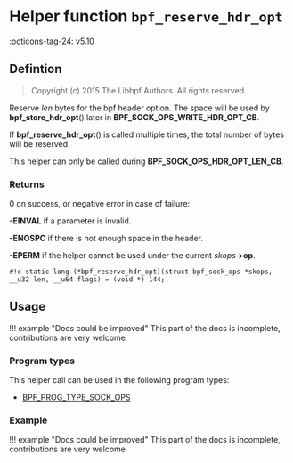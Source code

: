 # Helper function `bpf_reserve_hdr_opt`

<!-- [FEATURE_TAG](bpf_reserve_hdr_opt) -->
[:octicons-tag-24: v5.10](https://github.com/torvalds/linux/commit/0813a841566f0962a5551be7749b43c45f0022a0)
<!-- [/FEATURE_TAG] -->

## Defintion

> Copyright (c) 2015 The Libbpf Authors. All rights reserved.


<!-- [HELPER_FUNC_DEF] -->
Reserve _len_ bytes for the bpf header option.  The space will be used by **bpf_store_hdr_opt**() later in **BPF_SOCK_OPS_WRITE_HDR_OPT_CB**.

If **bpf_reserve_hdr_opt**() is called multiple times, the total number of bytes will be reserved.

This helper can only be called during **BPF_SOCK_OPS_HDR_OPT_LEN_CB**.



### Returns

0 on success, or negative error in case of failure:

**-EINVAL** if a parameter is invalid.

**-ENOSPC** if there is not enough space in the header.

**-EPERM** if the helper cannot be used under the current _skops_**->op**.

`#!c static long (*bpf_reserve_hdr_opt)(struct bpf_sock_ops *skops, __u32 len, __u64 flags) = (void *) 144;`
<!-- [/HELPER_FUNC_DEF] -->

## Usage

!!! example "Docs could be improved"
    This part of the docs is incomplete, contributions are very welcome

### Program types

This helper call can be used in the following program types:

<!-- DO NOT EDIT MANUALLY -->
<!-- [HELPER_FUNC_PROG_REF] -->
 * [BPF_PROG_TYPE_SOCK_OPS](../program-type/BPF_PROG_TYPE_SOCK_OPS.md)
<!-- [/HELPER_FUNC_PROG_REF] -->

### Example

!!! example "Docs could be improved"
    This part of the docs is incomplete, contributions are very welcome
